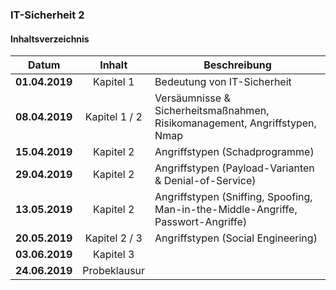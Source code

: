 ### IT-Sicherheit 2
#### Inhaltsverzeichnis
Datum | Inhalt | Beschreibung
:---: | :---: | ---
**01.04.2019** | Kapitel 1 | Bedeutung von IT-Sicherheit
**08.04.2019** | Kapitel 1 / 2 | Versäumnisse & Sicherheitsmaßnahmen, Risikomanagement, Angriffstypen, Nmap
**15.04.2019** | Kapitel 2 | Angriffstypen (Schadprogramme)
**29.04.2019** | Kapitel 2 | Angriffstypen (Payload-Varianten & Denial-of-Service)
**13.05.2019** | Kapitel 2 | Angriffstypen (Sniffing, Spoofing, Man-in-the-Middle-Angriffe, Passwort-Angriffe)
**20.05.2019** | Kapitel 2 / 3 | Angriffstypen (Social Engineering)
**03.06.2019** | Kapitel 3 | 
**24.06.2019** | Probeklausur | 
